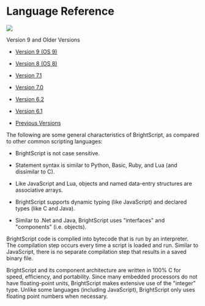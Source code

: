 # Language Reference

![](https://brightsign.atlassian.net/wiki/images/icons/grey_arrow_down.png)

Version 9 and Older Versions

*   [Version 9 (OS 9)](https://brightsign.atlassian.net/wiki/download/attachments/370674351/BrightScriptReferenceManual_ver9.pdf?version=1&modificationDate=1681926520148&cacheVersion=1&api=v2)
    
*   [Version 8 (OS 8)](https://brightsign.atlassian.net/wiki/download/attachments/370674351/BrightScriptReferenceManual%20(ver%208).pdf?version=1&modificationDate=1681851693731&cacheVersion=1&api=v2)
    
*   [Version 7.1](https://brightsign.atlassian.net/wiki/download/attachments/370674351/BrightScript%20Reference%20Manual%20(ver%207.1).pdf?version=1&modificationDate=1681851450896&cacheVersion=1&api=v2)
    
*   [Version 7.0](https://brightsign.atlassian.net/wiki/download/attachments/370674351/BrightScript%20Reference%20Manual%20(ver%207.0).pdf?version=1&modificationDate=1681851517656&cacheVersion=1&api=v2)
    
*   [Version 6.2](https://brightsign.atlassian.net/wiki/download/attachments/370674351/BrightScript%20Reference%20Manual%20(ver%206.2).pdf?version=1&modificationDate=1681851180597&cacheVersion=1&api=v2)
    
*   [Version 6.1](https://brightsign.atlassian.net/wiki/download/attachments/370674351/BrightSignReferenceManual_V6.1.pdf?version=1&modificationDate=1681851246728&cacheVersion=1&api=v2)
    
*   [Previous Versions](https://support.brightsign.biz/hc/en-us/articles/218067797-Legacy-Documentation-and-User-Guides) 
    

The following are some general characteristics of BrightScript, as compared to other common scripting languages:

*   BrightScript is not case sensitive.
    
*   Statement syntax is similar to Python, Basic, Ruby, and Lua (and dissimilar to C).
    
*   Like JavaScript and Lua, objects and named data-entry structures are associative arrays.
    
*   BrightScript supports dynamic typing (like JavaScript) and declared types (like C and Java).
    
*   Similar to .Net and Java, BrightScript uses "interfaces" and "components" (i.e. objects).
    

BrightScript code is compiled into bytecode that is run by an interpreter. The compilation step occurs every time a script is loaded and run. Similar to JavaScript, there is no separate compilation step that results in a saved binary file.

BrightScript and its component architecture are written in 100% C for speed, efficiency, and portability. Since many embedded processors do not have floating-point units, BrightScript makes extensive use of the "integer" type. Unlike some languages (including JavaScript), BrightScript only uses floating point numbers when necessary.